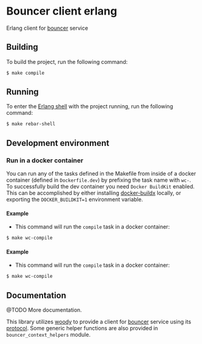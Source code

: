 # Bouncer client erlang

Erlang client for [bouncer][1] service

## Building

To build the project, run the following command:

```bash
$ make compile
```

## Running

To enter the [Erlang shell][2] with the project running, run the following command:

```bash
$ make rebar-shell
```

## Development environment

### Run in a docker container

You can run any of the tasks defined in the Makefile from inside of a docker container (defined in `Dockerfile.dev`) by prefixing the task name with `wc-`. To successfully build the dev container you need `Docker BuildKit` enabled. This can be accomplished by either installing [docker-buildx](https://docs.docker.com/buildx/working-with-buildx/) locally, or exporting the `DOCKER_BUILDKIT=1` environment variable.

#### Example

* This command will run the `compile` task in a docker container:
```bash
$ make wc-compile
```
#### Example

* This command will run the `compile` task in a docker container:
```bash
$ make wc-compile
```

## Documentation

@TODO More documentation.

This library utilizes [woody][3] to provide a client for [bouncer][1] service using its [protocol][4]. Some generic helper functions are also provided in `bouncer_context_helpers` module.

[1]: https://github.com/valitydev/bouncer
[2]: http://erlang.org/doc/man/shell.html
[3]: https://github.com/valitydev/woody_erlang
[4]: https://github.com/valitydev/bouncer-proto
